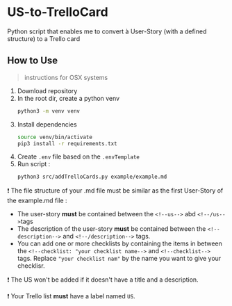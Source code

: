 # US-to-TrelloCard
Python script that enables me to convert à User-Story (with a defined structure) to a Trello card

## How to Use 
> instructions for OSX systems

1. Download repository 
2. In the root dir, create a python venv 
    ```bash
    python3 -m venv venv
    ```
3. Install dependencies 
    ```bash
    source venv/bin/activate
    pip3 install -r requirements.txt
    ```
4. Create `.env` file based on the `.envTemplate`
5. Run script :
    ```bash
    python3 src/addTrelloCards.py example/example.md
    ```

❗️ The file structure of your .md file must be similar as the first User-Story of the example.md file : 

- The user-story **must** be contained between the `<!--us-->` abd `<!--/us-->`tags
- The description of the user-story **must** be contained between the `<!--description-->` and `<!--/description-->` tags.
- You can add one or more checklists by containing the items in between the  `<!--checklist: "your checklist name-->` and  `<!--checklist-->` tags. Replace `"your checklist nam"` by the name you want to give your checklisr.
  
❗️ The US won't be added if it doesn't have a title and a description.

❗️ Your Trello list **must** have a label named `US`.
